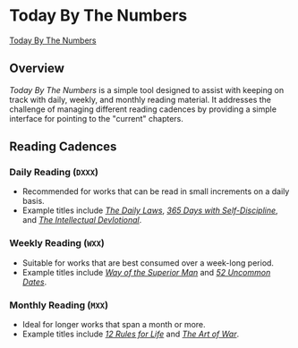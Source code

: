 # Today By The Numbers

[Today By The Numbers](https://momentum-institute.github.io/today/)

## Overview

_Today By The Numbers_ is a simple tool designed to assist with keeping on track with daily, weekly, and monthly reading material. It addresses the challenge of managing different reading cadences by providing a simple interface for pointing to the "current" chapters.


## Reading Cadences
### Daily Reading (`DXXX`)
- Recommended for works that can be read in small increments on a daily basis.
- Example titles include *[The Daily Laws](https://www.amazon.com/Daily-Laws-Meditations-Seduction-Strategy/dp/059329923X/)*, *[365 Days with Self-Discipline](https://www.amazon.com/365-Days-Self-Discipline-Life-Altering-Self-Control/dp/1982074647)*, and *[The Intellectual Devlotional](https://www.amazon.com/Intellectual-Devotional-Complete-Education-Confidently/dp/0593231740)*.

### Weekly Reading (`WXX`)
- Suitable for works that are best consumed over a week-long period.
- Example titles include *[Way of the Superior Man](https://www.amazon.com/Way-Superior-Man-Challenges-Anniversary/dp/1622038320)* and *[52 Uncommon Dates](https://www.amazon.com/52-Uncommon-Dates-Adventure-Together/dp/0802411746)*.

### Monthly Reading (`MXX`)
- Ideal for longer works that span a month or more.
- Example titles include *[12 Rules for Life](https://www.amazon.com/12-Rules-Life-Antidote-Chaos/dp/0345816021)* and *[The Art of War](https://www.amazon.com/Art-War-Sun-Tzu/dp/1599869772)*.